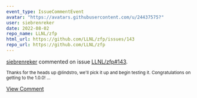 ```yaml
---
event_type: IssueCommentEvent
avatar: "https://avatars.githubusercontent.com/u/24437575?"
user: siebrenreker
date: 2022-08-02
repo_name: LLNL/zfp
html_url: https://github.com/LLNL/zfp/issues/143
repo_url: https://github.com/LLNL/zfp
---
```


<a href='https://github.com/siebrenreker' target='_blank'>siebrenreker</a> commented on issue <a href='https://github.com/LLNL/zfp/issues/143' target='_blank'>LLNL/zfp#143</a>.

<small>Thanks for the heads up @lindstro, we'll pick it up and begin testing it. Congratulations on getting to the 1.0.0!...</small>

<a href='https://github.com/LLNL/zfp/issues/143' target='_blank'>View Comment</a>